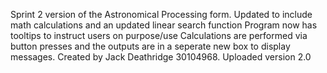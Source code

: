 Sprint 2 version of the Astronomical Processing form. Updated to include math calculations and an updated linear search function
Program now has tooltips to instruct users on purpose/use
Calculations are performed via button presses and the outputs are in a seperate new box to display messages.
Created by Jack Deathridge 30104968. Uploaded version 2.0
